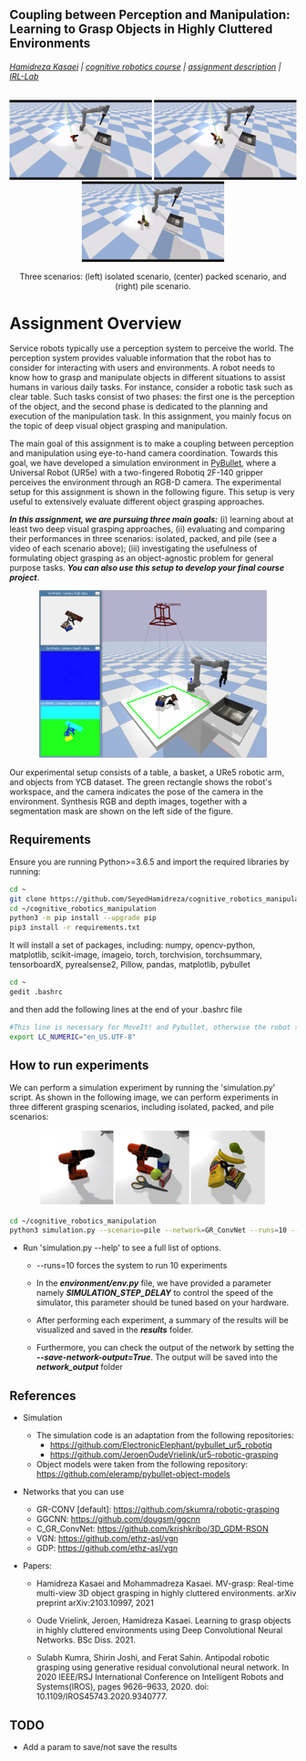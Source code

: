 ## Coupling between Perception and Manipulation: Learning to Grasp Objects in Highly Cluttered Environments

###### [Hamidreza Kasaei](https://hkasaei.github.io/) | [cognitive robotics course](https://rugcognitiverobotics.github.io/) | [assignment description](https://github.com/SeyedHamidreza/cognitive_robotics_manipulation/blob/main/assignment_description.pdf) | [IRL-Lab](https://www.ai.rug.nl/irl-lab)
##


<p align="center">
  <img src="images/isolated.gif" width="250" title="">
  <img src="images/packed.gif" width="250" title="">
  <img src="images/pile.gif" width="250" title="">
</p>
<p align="center">
   Three scenarios: (left) isolated scenario, (center) packed scenario, and (right) pile scenario.
</p>

# Assignment Overview
Service robots typically use a perception system to perceive the world. The perception system provides valuable information that the robot has to consider for interacting with users and environments. A robot needs to know how to grasp and manipulate objects in different situations to assist humans in various daily tasks. For instance, consider a robotic task such as clear table. Such tasks consist of two phases: the first one is the perception of the object, and the second phase is dedicated to the planning and execution of the manipulation task. In this assignment, you mainly focus on the topic of deep visual object grasping and manipulation.

The main goal of this assignment is to make a coupling between perception and manipulation using eye-to-hand camera coordination. Towards this goal, we have developed a simulation environment in [PyBullet](https://pybullet.org/wordpress/), where a Universal Robot (UR5e) with a two-fingered Robotiq 2F-140
gripper perceives the environment through an RGB-D camera. The experimental setup for this assignment is shown in the following figure. This setup is very useful to extensively evaluate different object grasping approaches.


***In this assignment, we are pursuing three main goals:*** (i) learning about at least two deep visual grasping approaches, (ii) evaluating and comparing their performances in three scenarios: isolated, packed, and pile (see a video of each scenario above); (iii) investigating the usefulness of formulating object grasping as an object-agnostic problem for general purpose tasks. ***You can also use this setup to develop your final course project***.


<p align="center">
  <img src="images/pybullet_setup.png" width="400" title="">
</p>
<p align="left">
  Our experimental setup consists of a table, a basket, a URe5 robotic arm, and objects from YCB dataset. The green rectangle shows the robot's workspace, and the camera indicates the pose of the camera in the environment. Synthesis RGB and depth images, together with a segmentation mask are shown on the left side of the figure.
</p>


## Requirements

Ensure you are running Python>=3.6.5 and import the required libraries by running:

```bash
cd ~
git clone https://github.com/SeyedHamidreza/cognitive_robotics_manipulation.git
cd ~/cognitive_robotics_manipulation
python3 -m pip install --upgrade pip
pip3 install -r requirements.txt
```
It will install a set of packages, including: numpy, opencv-python, matplotlib, scikit-image, imageio, torch, torchvision, torchsummary, tensorboardX, pyrealsense2, Pillow, pandas, matplotlib, pybullet

```bash
cd ~
gedit .bashrc
```
and then add the following lines at the end of your .bashrc file

```sh
#This line is necessary for MoveIt! and Pybullet, otherwise the robot seems broken
export LC_NUMERIC="en_US.UTF-8"
```

## How to run experiments
We can perform a simulation experiment by running the 'simulation.py' script. As shown in the following image, we can perform experiments in three different grasping scenarios, including isolated, packed, and pile scenarios:

<p align="center">
  <img src="images/scenarios2.png" width="400" title="">
</p>


```bash
cd ~/cognitive_robotics_manipulation
python3 simulation.py --scenario=pile --network=GR_ConvNet --runs=10 --save-network-output=True
```


  - Run 'simulation.py --help' to see a full list of options.
    
      - --runs=10 forces the system to run 10 experiments
      - In the ***environment/env.py*** file, we have provided a parameter namely ***SIMULATION_STEP_DELAY*** to control the speed of the simulator, this parameter should be tuned based on your hardware. 
       
      - After performing each experiment, a summary of the results will be visualized and saved in the ***results*** folder.

      - Furthermore, you can check the output of the network by setting the ***--save-network-output=True***. The output will be saved into the ***network_output*** folder

## References

- Simulation
  - The simulation code is an adaptation from the following repositories: 
      - https://github.com/ElectronicElephant/pybullet_ur5_robotiq  
      - https://github.com/JeroenOudeVrielink/ur5-robotic-grasping
  - Object models were taken from the following repository: https://github.com/eleramp/pybullet-object-models
  


- Networks that you can use
  - GR-CONV [default]: https://github.com/skumra/robotic-grasping 
  - GGCNN:  https://github.com/dougsm/ggcnn
  - C_GR_ConvNet: https://github.com/krishkribo/3D_GDM-RSON
  - VGN: https://github.com/ethz-asl/vgn
  - GDP: https://github.com/ethz-asl/vgn
   

- Papers:
   - Hamidreza Kasaei and Mohammadreza Kasaei. MV-grasp: Real-time multi-view 3D object grasping in highly cluttered environments. arXiv preprint arXiv:2103.10997, 2021
  
  - Oude Vrielink, Jeroen, Hamidreza Kasaei. Learning to grasp objects in highly cluttered environments using Deep Convolutional Neural Networks. BSc Diss. 2021.
  
  - Sulabh Kumra, Shirin Joshi, and Ferat Sahin.  Antipodal robotic grasping using generative residual convolutional neural network. In 2020 IEEE/RSJ International Conference on Intelligent Robots and Systems(IROS), pages 9626–9633, 2020. doi: 10.1109/IROS45743.2020.9340777.


## TODO

- Add a param to save/not save the results
